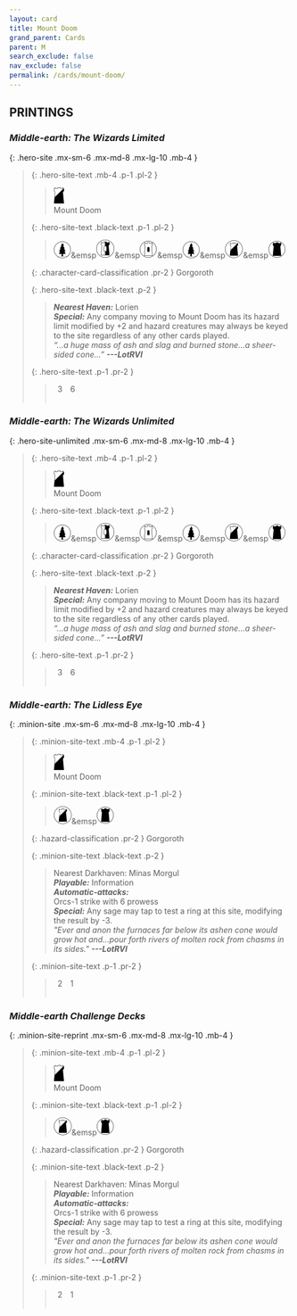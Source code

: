 ```yaml
---
layout: card
title: Mount Doom
grand_parent: Cards
parent: M
search_exclude: false
nav_exclude: false
permalink: /cards/mount-doom/
---
```


## PRINTINGS


### _Middle-earth: The Wizards Limited_

{: .hero-site .mx-sm-6 .mx-md-8 .mx-lg-10 .mb-4 }
> {: .hero-site-text .mb-4 .p-1 .pl-2 }
> > <div class="card-mp"><img src="/assets/images/shadow-hold.svg"></div>
> > <div class="character-card-name">Mount Doom</div>
>
> {: .hero-site-text .black-text .p-1 .pl-2 }
> > ![](/assets/images/wilderness.svg)&emsp![](/assets/images/border-land.svg)&emsp![](/assets/images/free-domain.svg)&emsp![](/assets/images/wilderness.svg)&emsp![](/assets/images/shadow-land.svg)&emsp![](/assets/images/dark-domain.svg)
>
> {: .character-card-classification .pr-2 }
> Gorgoroth
>
> {: .hero-site-text .black-text .p-2 }
> > _**Nearest Haven:**_ Lorien <br>_**Special:**_ Any company moving to Mount Doom has its hazard limit modified by +2 and hazard creatures may always be keyed to the site regardless of any other cards played. <br>_“...a huge mass of ash and slag and burned stone...a sheer-sided cone...”_ ***---&#65279;LotRVI*** 
> 
> {: .hero-site-text .p-1 .pr-2 }
> > <div class="hero-site-draw"><span class="hero-you-draw">&ensp;3&ensp;</span><span class="hero-opp-draw">&ensp;6&ensp;</span></div>
> > <div class="card-corruption">&nbsp;</div>

### _Middle-earth: The Wizards Unlimited_

{: .hero-site-unlimited .mx-sm-6 .mx-md-8 .mx-lg-10 .mb-4 }
> {: .hero-site-text .mb-4 .p-1 .pl-2 }
> > <div class="card-mp"><img src="/assets/images/shadow-hold.svg"></div>
> > <div class="character-card-name">Mount Doom</div>
>
> {: .hero-site-text .black-text .p-1 .pl-2 }
> > ![](/assets/images/wilderness.svg)&emsp![](/assets/images/border-land.svg)&emsp![](/assets/images/free-domain.svg)&emsp![](/assets/images/wilderness.svg)&emsp![](/assets/images/shadow-land.svg)&emsp![](/assets/images/dark-domain.svg)
>
> {: .character-card-classification .pr-2 }
> Gorgoroth
>
> {: .hero-site-text .black-text .p-2 }
> > _**Nearest Haven:**_ Lorien <br>_**Special:**_ Any company moving to Mount Doom has its hazard limit modified by +2 and hazard creatures may always be keyed to the site regardless of any other cards played. <br>_“...a huge mass of ash and slag and burned stone...a sheer-sided cone...”_ ***---&#65279;LotRVI*** 
> 
> {: .hero-site-text .p-1 .pr-2 }
> > <div class="hero-site-draw"><span class="hero-you-draw">&ensp;3&ensp;</span><span class="hero-opp-draw">&ensp;6&ensp;</span></div>
> > <div class="card-corruption">&nbsp;</div>

### _Middle-earth: The Lidless Eye_

{: .minion-site .mx-sm-6 .mx-md-8 .mx-lg-10 .mb-4 }
> {: .minion-site-text .mb-4 .p-1 .pl-2 }
> > <div class="card-mp"><img src="/assets/images/shadow-hold.svg"></div>
> > <div class="card-name">Mount Doom</div>
>
> {: .minion-site-text .black-text .p-1 .pl-2 }
> > ![](/assets/images/shadow-land.svg)&emsp![](/assets/images/dark-domain.svg)
>
> {: .hazard-classification .pr-2 }
> Gorgoroth
>
> {: .minion-site-text .black-text .p-2 }
> > Nearest Darkhaven: Minas Morgul <br>_**Playable:**_ Information <br>_**Automatic-attacks:**_<br> Orcs-1 strike with 6 prowess <br>_**Special:**_ Any sage may tap to test a ring at this site, modifying the result by -3. <br>_"Ever and anon the furnaces far below its ashen cone would grow hot and...pour forth rivers of molten rock from chasms in its sides."_ ***---&#65279;LotRVI*** 
> 
> {: .minion-site-text .p-1 .pr-2 }
> > <div class="hero-site-draw"><span class="minion-you-draw">&ensp;2&ensp;</span><span class="minion-opp-draw">&ensp;1&ensp;</span></div>
> > <div class="card-corruption">&nbsp;</div>

### _Middle-earth Challenge Decks_

{: .minion-site-reprint .mx-sm-6 .mx-md-8 .mx-lg-10 .mb-4 }
> {: .minion-site-text .mb-4 .p-1 .pl-2 }
> > <div class="card-mp"><img src="/assets/images/shadow-hold.svg"></div>
> > <div class="card-name">Mount Doom</div>
>
> {: .minion-site-text .black-text .p-1 .pl-2 }
> > ![](/assets/images/shadow-land.svg)&emsp![](/assets/images/dark-domain.svg)
>
> {: .hazard-classification .pr-2 }
> Gorgoroth
>
> {: .minion-site-text .black-text .p-2 }
> > Nearest Darkhaven: Minas Morgul <br>_**Playable:**_ Information <br>_**Automatic-attacks:**_<br> Orcs-1 strike with 6 prowess <br>_**Special:**_ Any sage may tap to test a ring at this site, modifying the result by -3. <br>_"Ever and anon the furnaces far below its ashen cone would grow hot and...pour forth rivers of molten rock from chasms in its sides."_ ***---&#65279;LotRVI*** 
> 
> {: .minion-site-text .p-1 .pr-2 }
> > <div class="hero-site-draw"><span class="minion-you-draw">&ensp;2&ensp;</span><span class="minion-opp-draw">&ensp;1&ensp;</span></div>
> > <div class="card-corruption">&nbsp;</div>
